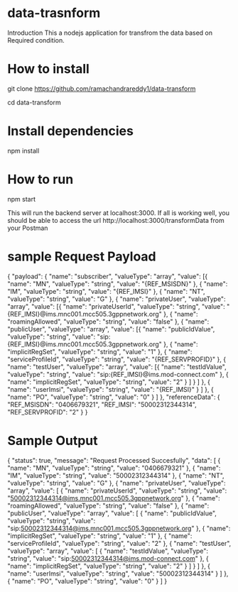 # data-trasnform
Introduction
This a nodejs application for transfrom the data based on Required condition.

# How to install
git clone https://github.com/ramachandrareddy1/data-transform

cd data-transform

# Install  dependencies
npm install

# How to run

npm start

This will run the backend server at localhost:3000. If all is working well, you should be able to access the url http://localhost:3000/transformData from your Postman

# sample Request Payload
{
    "payload": {
        "name": "subscriber",
        "valueType": "array",
        "value": [{
                "name": "MN",
                "valueType": "string",
                "value": "{REF_MSISDN}"
            },
            {
                "name": "IM",
                "valueType": "string",
                "value": "{REF_IMSI}"
            },
            {
                "name": "NT",
                "valueType": "string",
                "value": "G"
            },
            {
                "name": "privateUser",
                "valueType": "array",
                "value": [{
                        "name": "privateUserId",
                        "valueType": "string",
                        "value": "{REF_IMSI}@ims.mnc001.mcc505.3gppnetwork.org"
                    },
                    {
                        "name": "roamingAllowed",
                        "valueType": "string",
                        "value": "false"
                    },
                    {
                        "name": "publicUser",
                        "valueType": "array",
                        "value": [{
                                "name": "publicIdValue",
                                "valueType": "string",
                                "value": "sip:{REF_IMSI}@ims.mnc001.mcc505.3gppnetwork.org"
                            },
                            {
                                "name": "implicitRegSet",
                                "valueType": "string",
                                "value": "1"
                            },
                            {
                                "name": "serviceProfileId",
                                "valueType": "string",
                                "value": "{REF_SERVPROFID}"
                            },
                            {
                                "name": "testUser",
                                "valueType": "array",
                                "value": [{
                                        "name": "testIdValue",
                                        "valueType": "string",
                                        "value": "sip:{REF_IMSI}@ims.mod-connect.com"
                                    },
                                    {
                                        "name": "implicitRegSet",
                                        "valueType": "string",
                                        "value": "2"
                                    }
                                ]
                            }
                        ]
                    },
                    {
                        "name": "userImsi",
                        "valueType": "string",
                        "value": "{REF_IMSI}"
                    }
                ]
            },
            {
                "name": "PO",
                "valueType": "string",
                "value": "0"
            }
        ]
    },
    "referenceData": {
        "REF_MSISDN": "0406679321",
        "REF_IMSI": "50002312344314",
        "REF_SERVPROFID": "2"
    }
}

# Sample Output
{
    "status": true,
    "message": "Request Processed Succesfully",
    "data": [
        {
            "name": "MN",
            "valueType": "string",
            "value": "0406679321"
        },
        {
            "name": "IM",
            "valueType": "string",
            "value": "50002312344314"
        },
        {
            "name": "NT",
            "valueType": "string",
            "value": "G"
        },
        {
            "name": "privateUser",
            "valueType": "array",
            "value": [
                {
                    "name": "privateUserId",
                    "valueType": "string",
                    "value": "50002312344314@ims.mnc001.mcc505.3gppnetwork.org"
                },
                {
                    "name": "roamingAllowed",
                    "valueType": "string",
                    "value": "false"
                },
                {
                    "name": "publicUser",
                    "valueType": "array",
                    "value": [
                        {
                            "name": "publicIdValue",
                            "valueType": "string",
                            "value": "sip:50002312344314@ims.mnc001.mcc505.3gppnetwork.org"
                        },
                        {
                            "name": "implicitRegSet",
                            "valueType": "string",
                            "value": "1"
                        },
                        {
                            "name": "serviceProfileId",
                            "valueType": "string",
                            "value": "2"
                        },
                        {
                            "name": "testUser",
                            "valueType": "array",
                            "value": [
                                {
                                    "name": "testIdValue",
                                    "valueType": "string",
                                    "value": "sip:50002312344314@ims.mod-connect.com"
                                },
                                {
                                    "name": "implicitRegSet",
                                    "valueType": "string",
                                    "value": "2"
                                }
                            ]
                        }
                    ]
                },
                {
                    "name": "userImsi",
                    "valueType": "string",
                    "value": "50002312344314"
                }
            ]
        },
        {
            "name": "PO",
            "valueType": "string",
            "value": "0"
        }
    ]
}



